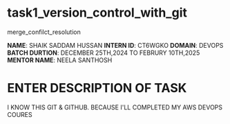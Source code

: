 # task1_version_control_with_git
merge_confilct_resolution

**NAME**: SHAIK SADDAM HUSSAN
**INTERN ID**: CT6WGKO
**DOMAIN**: DEVOPS
**BATCH DURTION**: DECEMBER 25TH,2024 TO FEBRURY 10TH,2025
**MENTOR NAME**: NEELA SANTHOSH
# ENTER DESCRIPTION OF TASK
I KNOW THIS GIT & GITHUB.
BECAUSE I'LL COMPLETED MY AWS DEVOPS COURES
